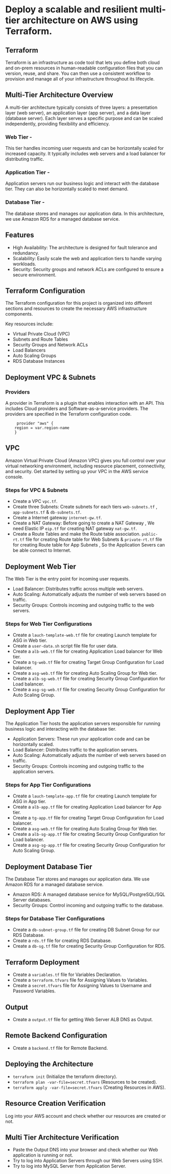 # Deploy a scalable and resilient multi-tier architecture on AWS using Terraform.

## Terraform
Terraform is an infrastructure as code tool that lets you define both cloud and on-prem resources in human-readable configuration files that you can version, reuse, and share. You can then use a consistent workflow to provision and manage all of your infrastructure throughout its lifecycle.

## Multi-Tier Architecture Overview
A multi-tier architecture typically consists of three layers: a presentation layer (web server), an application layer (app server), and a data layer (database server). Each layer serves a specific purpose and can be scaled independently, providing flexibility and efficiency.

### Web Tier -
This tier handles incoming user requests and can be horizontally scaled for increased capacity. It typically includes web servers and a load balancer for distributing traffic.

### Application Tier -
Application servers run our business logic and interact with the database tier. They can also be horizontally scaled to meet demand.

### Database Tier -
The database stores and manages our application data. In this architecture, we use Amazon RDS for a managed database service.

## Features
- High Availability: The architecture is designed for fault tolerance and redundancy.
- Scalability: Easily scale the web and application tiers to handle varying workloads.
- Security: Security groups and network ACLs are configured to ensure a secure environment.

## Terraform Configuration
The Terraform configuration for this project is organized into different sections and resources to create the necessary AWS infrastructure components.<br>

Key resources include:
- Virtual Private Cloud (VPC)
- Subnets and Route Tables
- Security Groups and Network ACLs
- Load Balancers
- Auto Scaling Groups
- RDS Database Instances

## Deployment VPC & Subnets

### Providers
A provider in Terraform is a plugin that enables interaction with an API. This includes Cloud providers and Software-as-a-service providers. The providers are specified in the Terraform configuration code.<br>

```hcl
     provider "aws" {
    region = var.region-name
    }
```

## VPC
Amazon Virtual Private Cloud (Amazon VPC) gives you full control over your virtual networking environment, including resource placement, connectivity, and security. Get started by setting up your VPC in the AWS service console.<br>

### Steps for VPC & Subnets
- Create a VPC ```vpc.tf```.
- Create three Subnets: Create subnets for each tiers ```web-subnets.tf``` , ```app-subnets.tf``` & ```db-subnets.tf```.
- Create a Internet gateway ```internet-gw.tf```.
- Create a NAT Gateway: Before going to create a NAT Gateway , We need Elastic IP ```eip.tf``` for creating NAT gateway ```nat-gw.tf```.
- Create a Route Tables and make the Route table association. ```public-rt.tf``` file for creating Route table for Web Subnets & ```private-rt.tf``` file for creating Route table for App Subnets , So the Application Severs can be able connect to Internet.

## Deployment Web Tier
The Web Tier is the entry point for incoming user requests.
- Load Balancer: Distributes traffic across multiple web servers.
- Auto Scaling: Automatically adjusts the number of web servers based on traffic.
- Security Groups: Controls incoming and outgoing traffic to the web servers.

### Steps for Web Tier Configurations
- Create a ```lauch-template-web.tf``` file for creating Launch template for ASG in Web tier.
- Create a ```user-data.sh``` script file file for user data.
- Create a ```alb-web.tf``` file for creating Application Load balancer for Web tier.
- Create a ```tg-web.tf``` file for creating Target Group Configuration for Load balancer.
- Create a ```asg-web.tf``` file for creating Auto Scaling Group for Web tier.
- Create a ```alb-sg-web.tf``` file for creating Security Group Configuration for Load balancer.
- Create a ```asg-sg-web.tf``` file for creating Security Group Configuration for Auto Scaling Group.

## Deployment App Tier
The Application Tier hosts the application servers responsible for running business logic and interacting with the database tier.
- Application Servers: These run your application code and can be horizontally scaled.
- Load Balancer: Distributes traffic to the application servers.
- Auto Scaling: Automatically adjusts the number of web servers based on traffic.
- Security Groups: Controls incoming and outgoing traffic to the application servers.

### Steps for App Tier Configurations
- Create a ```lauch-template-app.tf``` file for creating Launch template for ASG in App tier.
- Create a ```alb-app.tf``` file for creating Application Load balancer for App tier.
- Create a ```tg-app.tf``` file for creating Target Group Configuration for Load balancer.
- Create a ```asg-web.tf``` file for creating Auto Scaling Group for Web tier.
- Create a ```alb-sg-app.tf``` file for creating Security Group Configuration for Load balancer.
- Create a ```asg-sg-app.tf``` file for creating Security Group Configuration for Auto Scaling Group.

## Deployment Database Tier
The Database Tier stores and manages our application data. We use Amazon RDS for a managed database service.<br>
- Amazon RDS: A managed database service for MySQL/PostgreSQL/SQL Server databases.
- Security Groups: Control incoming and outgoing traffic to the database.

### Steps for Database Tier Configurations
- Create a ```db-subnet-group.tf``` file for creating DB Subnet Group for our RDS Database.
- Create a ```rds.tf``` file for creating RDS Database.
- Create a ```db-sg.tf``` file for creating Security Group Configuration for RDS.

## Terraform Deployment

- Create a ```variables.tf``` file for Variables Declaration.
- Create a ```terraform.tfvars``` file for Assigning Values to Variables.
- Create a ```secret.tfvars``` file for Assigning Values to Username and Password Variables.

## Output 
- Create a ```output.tf``` file for getting Web Server ALB DNS as Output.


## Remote Backend Configuration
- Create a ```backend.tf``` file for Remote Backend.

## Deploying the Architecture
- ``terraform init`` (Initialize the terraform directory).
- ``terraform plan -var-file=secret.tfvars`` (Resources to be created).
- ``terraform apply -var-file=secret.tfvars``  (Creating Resources in AWS).

## Resource Creation Verification
Log into your AWS account and check whether our resources are created or not.<br>

## Multi Tier Architecture Verification
- Paste the Output DNS into your browser and check whether our Web application is running or not.
- Try to log into Application Servers through our Web Servers using SSH.
- Try to log into MySQL Server from Application Server.